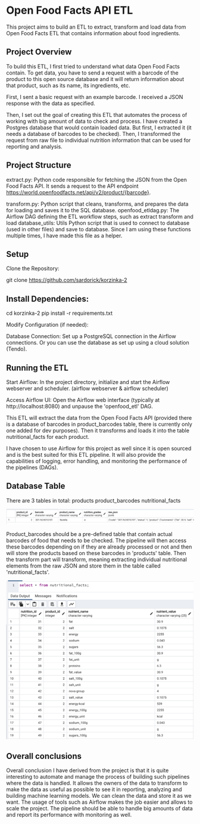 # Open Food Facts API ETL

This project aims to build an ETL to extract, transform and load data from Open Food Facts ETL that contains information about food ingredients. 

## Project Overview

To build this ETL, I first tried to understand what data Open Food Facts contain. To get data, you have to send a request with a barcode of the product to this open source database and it will return information about that product, such as its name, its ingredients, etc. 

First, I sent a basic request with an example barcode. I received a JSON response with the data as specified. 

Then, I set out the goal of creating this ETL that automates the process of working with big amount of data to check and process. I have created a Postgres database that would contain loaded data. But first, I extracted it (it needs a database of barcodes to be checked). Then, I transformed the request from raw file to individual nutrition information that can be used for reporting and analysis. 


## Project Structure

extract.py: Python code responsible for fetching the  JSON from the Open Food Facts API. It sends a request to the API endpoint https://world.openfoodfacts.net/api/v2/product/{barcode}.

transform.py: Python script that cleans, transforms, and prepares the data for loading and saves it to the SQL database.
openfood_etldag.py: The Airflow DAG defining the ETL workflow steps, such as extract transform and load
database_utils: Utils Python script that is used to connect to database (used in other files) and save to database. Since I am using these functions multiple times, I have made this file as a helper.

## Setup

Clone the Repository:

git clone https://github.com/sardorick/korzinka-2

## Install Dependencies:

cd korzinka-2
pip install -r requirements.txt 


Modify Configuration (if needed):

Database Connection: Set up a PostgreSQL connection in the Airflow connections. 
Or you can use the database as set up using a cloud solution (Tendo).


## Running the ETL

Start Airflow: In the project directory, initialize and start the Airflow webserver and scheduler. (airflow webserver & airflow scheduler)

Access Airflow UI: Open the Airflow web interface (typically at http://localhost:8080) and unpause the 'openfood_etl' DAG.

This ETL will extract the data from the Open Food Facts API (provided there is a database of barcodes in product_barcodes table, there is currently only one added for dev purposes). Then it transforms and loads it into the table nutritional_facts for each product.

I have chosen to use Airflow for this project as well since it is open sourced and is the best suited for this ETL pipeline. It will also provide the capabilities of logging, error handling, and monitoring the performance of the pipelines (DAGs).

## Database Table

There are 3 tables in total:
products
product_barcodes
nutritional_facts

<img src="img1.png" alt="Alt text">

Product_barcodes should be a pre-defined table that contain actual barcodes of food that needs to be checked. The pipeline will then access these barcodes depending on if they are already processed or not and then will store the products based on these barcodes in 'products' table. Then the transform part will transform, meaning extracting individual nutritional elements from the raw JSON and store them in the table called 'nutritional_facts'.

<img src="img2.png" alt="Alt text">

## Overall conclusions

Overall conclusion I have derived from the project is that it is quite interesting to automate and manage the process of building such pipelines where the data is handled. It allows the owners of the data to transform to make the data as useful as possible to see it in reporting, analyzing and building machine learning models. We can clean the data and store it as we want. The usage of tools such as Airflow makes the job easier and allows to scale the project. The pipeline should be able to handle big amounts of data and report its performance with monitoring as well.
